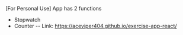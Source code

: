 [For Personal Use] App has 2 functions

- Stopwatch
- Counter
-- Link: https://aceviper404.github.io/exercise-app-react/
